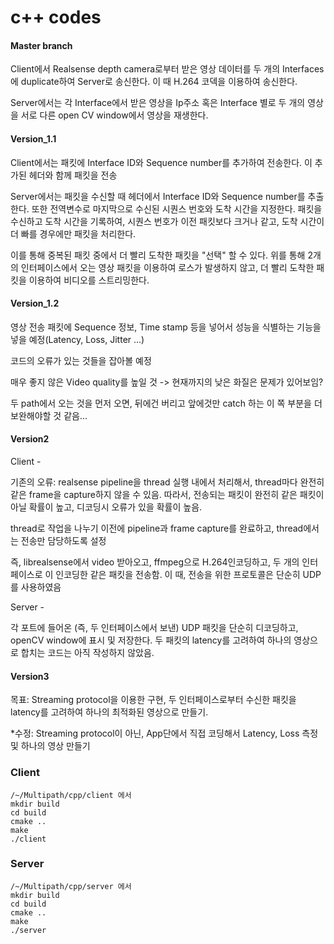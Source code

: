 # c++ codes
#### Master branch

Client에서 Realsense depth camera로부터 받은 영상 데이터를 두 개의 Interfaces에 duplicate하여 Server로 송신한다. 이 때 H.264 코덱을 이용하여 송신한다.

Server에서는 각 Interface에서 받은 영상을 Ip주소 혹은 Interface 별로 두 개의 영상을 서로 다른 open CV window에서 영상을 재생한다.

#### Version_1.1

Client에서는 패킷에 Interface ID와 Sequence number를 추가하여 전송한다. 이 추가된 헤더와 함께 패킷을 전송

Server에서는 패킷을 수신할 때 헤더에서 Interface ID와 Sequence number를 추출한다. 또한 전역변수로 마지막으로 수신된 시퀀스 번호와 도착 시간을 지정한다. 패킷을 수신하고 도착 시간을 기록하여, 시퀀스 번호가 이전 패킷보다 크거나 같고, 도착 시간이 
더 빠를 경우에만 패킷을 처리한다. 

이를 통해 중복된 패킷 중에서 더 빨리 도착한 패킷을 "선택" 할 수 있다.
위를 통해 2개의 인터페이스에서 오는 영상 패킷을 이용하여 로스가 발생하지 않고, 더 빨리 도착한 패킷을 이용하여 비디오를 스트리밍한다.

#### Version_1.2

영상 전송 패킷에 Sequence 정보, Time stamp 등을 넣어서 성능을 식별하는 기능을 넣을 예정(Latency, Loss, Jitter ...)

코드의 오류가 있는 것들을 잡아볼 예정

매우 좋지 않은 Video quality를 높일 것 -> 현재까지의 낮은 화질은 문제가 있어보임?

두 path에서 오는 것을 먼저 오면, 뒤에건 버리고 앞에것만 catch 하는 이 쪽 부분을 더 보완해야할 것 같음...

#### Version2

Client - 

기존의 오류: realsense pipeline을 thread 실행 내에서 처리해서, thread마다 완전히 같은 frame을 capture하지 않을 수 있음. 따라서, 전송되는 패킷이 완전히 같은 패킷이 아닐 확률이 높고, 디코딩시 오류가 있을 확률이 높음.

thread로 작업을 나누기 이전에 pipeline과 frame capture를 완료하고, thread에서는 전송만 담당하도록 설정

즉, librealsense에서 video 받아오고, ffmpeg으로 H.264인코딩하고, 두 개의 인터페이스로 이 인코딩한 같은 패킷을 전송함. 이 때, 전송을 위한 프로토콜은 단순히 UDP를 사용하였음



Server -

각 포트에 들어온 (즉, 두 인터페이스에서 보낸) UDP 패킷을 단순히 디코딩하고, openCV window에 표시 및 저장한다. 두 패킷의 latency를 고려하여 하나의 영상으로 합치는 코드는 아직 작성하지 않았음.

#### Version3

목표: 
Streaming protocol을 이용한 구현, 두 인터페이스로부터 수신한 패킷을 latency를 고려하여 하나의 최적화된 영상으로 만들기.

*수정: Streaming protocol이 아닌, App단에서 직접 코딩해서 Latency, Loss 측정 및 하나의 영상 만들기

### Client
```
/~/Multipath/cpp/client 에서
mkdir build
cd build
cmake ..
make
./client
```

### Server
```
/~/Multipath/cpp/server 에서
mkdir build
cd build
cmake ..
make
./server
```